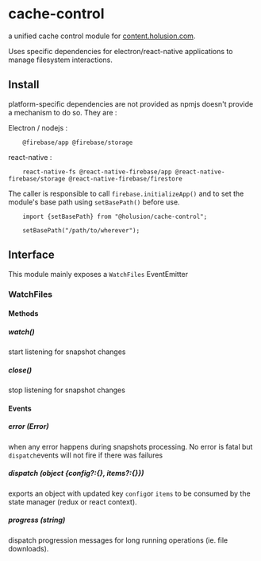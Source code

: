 # cache-control

a unified cache control module for [content.holusion.com](https://content.holusion.com).

Uses specific dependencies for electron/react-native applications to manage filesystem interactions.

## Install

platform-specific dependencies are not provided as npmjs doesn't provide a mechanism to do so. They are :

Electron / nodejs :

```
    @firebase/app @firebase/storage
```

react-native :

```
    react-native-fs @react-native-firebase/app @react-native-firebase/storage @react-native-firebase/firestore
```

The caller is responsible to call `firebase.initializeApp()` and to set the module's base path using `setBasePath()` before use.

```
    import {setBasePath} from "@holusion/cache-control";

    setBasePath("/path/to/wherever");
```


## Interface

This module mainly exposes a `WatchFiles` EventEmitter

### WatchFiles

#### Methods

##### watch()

start listening for snapshot changes

##### close()

stop listening for snapshot changes

#### Events

##### error (Error)

when any error happens during snapshots processing. No error is fatal but `dispatch`events will not fire if there was failures

##### dispatch (object {config?:{}, items?:{}})

exports an object with updated key `config`or `items` to be consumed by the state manager (redux or react context).

##### progress (string)

dispatch progression messages for long running operations (ie. file downloads).